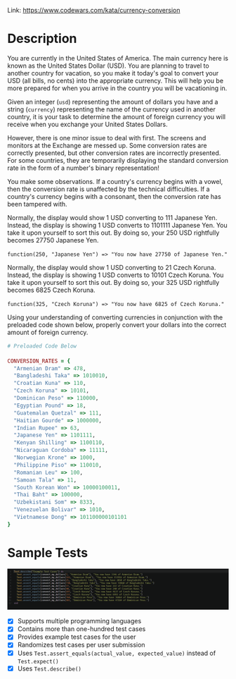 Link: https://www.codewars.com/kata/currency-conversion

# Description

You are currently in the United States of America. The main currency here is known as the United States Dollar (USD). You are planning to travel to another country for vacation, so you make it today's goal to convert your USD (all bills, no cents) into the appropriate currency. This will help you be more prepared for when you arrive in the country you will be vacationing in.

Given an integer (`usd`) representing the amount of dollars you have and a string (`currency`) representing the name of the currency used in another country, it is your task to determine the amount of foreign currency you will receive when you exchange your United States Dollars.

However, there is one minor issue to deal with first. The screens and monitors at the Exchange are messed up. Some conversion rates are correctly presented, but other conversion rates are incorrectly presented. For some countries, they are temporarily displaying the standard conversion rate in the form of a number's binary representation!

You make some observations. If a country's currency begins with a vowel, then the conversion rate is unaffected by the technical difficulties. If a country's currency begins with a consonant, then the conversion rate has been tampered with.

Normally, the display would show 1 USD converting to 111 Japanese Yen. Instead, the display is showing 1 USD converts to 1101111 Japanese Yen. You take it upon yourself to sort this out. By doing so, your 250 USD rightfully becomes 27750 Japanese Yen.

`
function(250, "Japanese Yen") => "You now have 27750 of Japanese Yen."
`

Normally, the display would show 1 USD converting to 21 Czech Koruna. Instead, the display is showing 1 USD converts to 10101 Czech Koruna. You take it upon yourself to sort this out. By doing so, your 325 USD rightfully becomes 6825 Czech Koruna.

`
function(325, "Czech Koruna") => "You now have 6825 of Czech Koruna."
`

Using your understanding of converting currencies in conjunction with the preloaded code shown below, properly convert your dollars into the correct amount of foreign currency.

```ruby
# Preloaded Code Below

CONVERSION_RATES = {
  "Armenian Dram" => 478,
  "Bangladeshi Taka" => 1010010,
  "Croatian Kuna" => 110,
  "Czech Koruna" => 10101,
  "Dominican Peso" => 110000,
  "Egyptian Pound" => 18,
  "Guatemalan Quetzal" => 111,
  "Haitian Gourde" => 1000000,
  "Indian Rupee" => 63,
  "Japanese Yen" => 1101111,
  "Kenyan Shilling" => 1100110,
  "Nicaraguan Cordoba" => 11111,
  "Norwegian Krone" => 1000,
  "Philippine Piso" => 110010,
  "Romanian Leu" => 100,
  "Samoan Tala" => 11,
  "South Korean Won" => 10000100011,
  "Thai Baht" => 100000,
  "Uzbekistani Som" => 8333,
  "Venezuelan Bolivar" => 1010,
  "Vietnamese Dong" => 101100000101101
}

```

# Sample Tests

![Sample Tests](/Misc/03-Example-Tests.PNG)

- [x] Supports multiple programming languages
- [x] Contains more than one-hundred test cases
- [x] Provides example test cases for the user
- [x] Randomizes test cases per user submission
- [x] Uses `Test.assert_equals(actual_value, expected_value)` instead of `Test.expect()`
- [x] Uses `Test.describe()`

